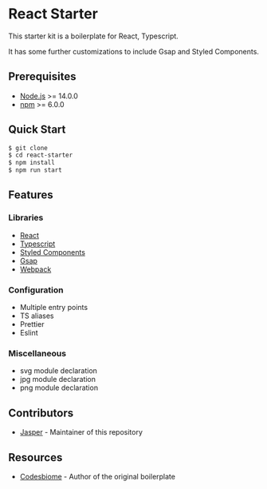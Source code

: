 # React Starter

This starter kit is a boilerplate for React, Typescript.

It has some further customizations to include Gsap and Styled Components.

## Prerequisites

- [Node.js](https://nodejs.org/en/) >= 14.0.0
- [npm](https://www.npmjs.com/) >= 6.0.0

## Quick Start

```bash
$ git clone
$ cd react-starter
$ npm install
$ npm run start
```

## Features

### Libraries

- [React](https://reactjs.org/)
- [Typescript](https://www.typescriptlang.org/)
- [Styled Components](https://styled-components.com/)
- [Gsap](https://greensock.com/gsap/)
- [Webpack](https://webpack.js.org/)

### Configuration

- Multiple entry points
- TS aliases
- Prettier
- Eslint

### Miscellaneous

- svg module declaration
- jpg module declaration
- png module declaration

## Contributors

- [Jasper](https://github.com/samboosa5k) - Maintainer of this repository

## Resources

- [Codesbiome](https://codesbiome.com/) - Author of the original boilerplate
